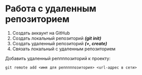 # Работа с удаленным репозиторием
1. Создать аккаунт на GitHub
2. Создать локальный репозиторий ***(git init)***
3. Создать удаленный репозиторий ***(+, create)***
4. Связать локальный с удаленным репозиторием 

Добавить удаленный реппппозиторий к проекту:
```
git remote add <имя для репппппозитория> <url-адрес в сети>
```
